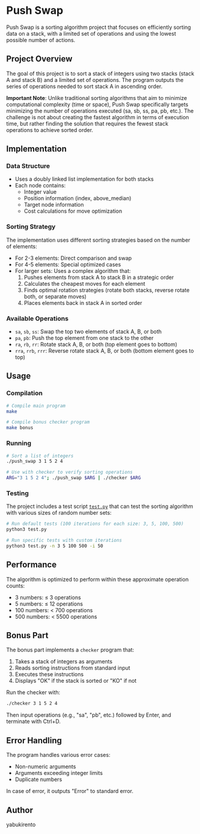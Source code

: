 # Push Swap

Push Swap is a sorting algorithm project that focuses on efficiently sorting data on a stack, with a limited set of operations and using the lowest possible number of actions.

## Project Overview

The goal of this project is to sort a stack of integers using two stacks (stack A and stack B) and a limited set of operations. The program outputs the series of operations needed to sort stack A in ascending order.

**Important Note**: Unlike traditional sorting algorithms that aim to minimize computational complexity (time or space), Push Swap specifically targets minimizing the number of operations executed (sa, sb, ss, pa, pb, etc.). The challenge is not about creating the fastest algorithm in terms of execution time, but rather finding the solution that requires the fewest stack operations to achieve sorted order.

## Implementation

### Data Structure

- Uses a doubly linked list implementation for both stacks
- Each node contains:
  - Integer value
  - Position information (index, above_median)
  - Target node information
  - Cost calculations for move optimization

### Sorting Strategy

The implementation uses different sorting strategies based on the number of elements:

- For 2-3 elements: Direct comparison and swap
- For 4-5 elements: Special optimized cases
- For larger sets: Uses a complex algorithm that:
  1. Pushes elements from stack A to stack B in a strategic order
  2. Calculates the cheapest moves for each element
  3. Finds optimal rotation strategies (rotate both stacks, reverse rotate both, or separate moves)
  4. Places elements back in stack A in sorted order

### Available Operations

- `sa`, `sb`, `ss`: Swap the top two elements of stack A, B, or both
- `pa`, `pb`: Push the top element from one stack to the other
- `ra`, `rb`, `rr`: Rotate stack A, B, or both (top element goes to bottom)
- `rra`, `rrb`, `rrr`: Reverse rotate stack A, B, or both (bottom element goes to top)

## Usage

### Compilation

```sh
# Compile main program
make

# Compile bonus checker program
make bonus
```

### Running

```sh
# Sort a list of integers
./push_swap 3 1 5 2 4

# Use with checker to verify sorting operations
ARG="3 1 5 2 4"; ./push_swap $ARG | ./checker $ARG
```

### Testing

The project includes a test script [`test.py`](test.py) that can test the sorting algorithm with various sizes of random number sets:

```sh
# Run default tests (100 iterations for each size: 3, 5, 100, 500)
python3 test.py

# Run specific tests with custom iterations
python3 test.py -n 3 5 100 500 -i 50
```

## Performance

The algorithm is optimized to perform within these approximate operation counts:
- 3 numbers: ≤ 3 operations
- 5 numbers: ≤ 12 operations
- 100 numbers: < 700 operations
- 500 numbers: < 5500 operations

## Bonus Part

The bonus part implements a `checker` program that:
1. Takes a stack of integers as arguments
2. Reads sorting instructions from standard input
3. Executes these instructions
4. Displays "OK" if the stack is sorted or "KO" if not

Run the checker with:

```sh
./checker 3 1 5 2 4
```
Then input operations (e.g., "sa", "pb", etc.) followed by Enter, and terminate with Ctrl+D.

## Error Handling

The program handles various error cases:
- Non-numeric arguments
- Arguments exceeding integer limits
- Duplicate numbers

In case of error, it outputs "Error" to standard error.

## Author

yabukirento